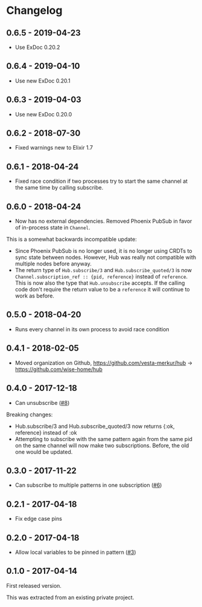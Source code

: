 # Changelog

## 0.6.5 - 2019-04-23

* Use ExDoc 0.20.2

## 0.6.4 - 2019-04-10

* Use new ExDoc 0.20.1

## 0.6.3 - 2019-04-03

* Use new ExDoc 0.20.0

## 0.6.2 - 2018-07-30

* Fixed warnings new to Elixir 1.7

## 0.6.1 - 2018-04-24

* Fixed race condition if two processes try to start the same channel at the same time by calling subscribe.

## 0.6.0 - 2018-04-24

* Now has no external dependencies. Removed Phoenix PubSub in favor of in-process state in `Channel`.

This is a somewhat backwards incompatible update:

* Since Phoenix PubSub is no longer used, it is no longer using CRDTs to sync state between nodes. However, Hub was
really not compatible with multiple nodes before anyway.
* The return type of `Hub.subscribe/3` and `Hub.subscribe_quoted/3` is now
`Channel.subscription_ref :: {pid, reference}` instead of `reference`. This is now also the type that `Hub.unsubscribe`
accepts. If the calling code don't require the return value to be a `reference` it will continue to work as before.

## 0.5.0 - 2018-04-20

* Runs every channel in its own process to avoid race condition

## 0.4.1 - 2018-02-05

* Moved organization on Github, https://github.com/vesta-merkur/hub -> https://github.com/wise-home/hub


## 0.4.0 - 2017-12-18

* Can unsubscribe ([#8](https://github.com/wise-home/hub/pull/8))

Breaking changes:

* Hub.subscribe/3 and Hub.subscribe_quoted/3 now returns {:ok, reference} instead of :ok
* Attempting to subscribe with the same pattern again from the same pid on the same channel will now make two
  subscriptions. Before, the old one would be updated.

## 0.3.0 - 2017-11-22

* Can subscribe to multiple patterns in one subscription ([#6](https://github.com/wise-home/hub/pull/6))

## 0.2.1 - 2017-04-18

* Fix edge case pins

## 0.2.0 - 2017-04-18

* Allow local variables to be pinned in pattern ([#3](https://github.com/wise-home/hub/pull/3))

## 0.1.0 - 2017-04-14

First released version.

This was extracted from an existing private project.
